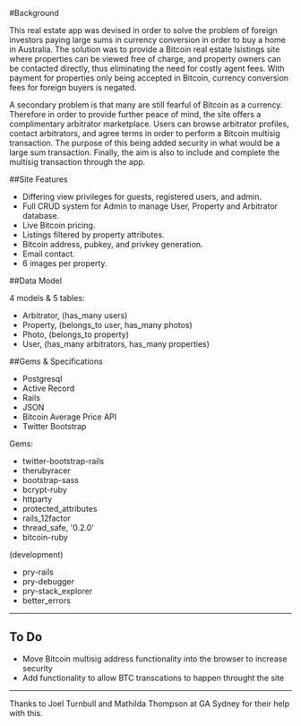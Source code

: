 #Background

This real estate app was devised in order to solve the problem of foreign investors paying large sums in currency conversion in order to buy a home in Australia. The solution was to provide a Bitcoin real estate lsistings site where properties can be viewed free of charge, and property owners can be contacted directly, thus eliminating the need for costly agent fees. With payment for properties only being accepted in Bitcoin, currency conversion fees for foreign buyers is negated. 

A secondary problem is that many are still fearful of Bitcoin as a currency. Therefore in order to provide further peace of mind, the site offers a complimentary arbitrator marketplace. Users can browse arbitrator profiles, contact arbitrators, and agree terms in order to perform a Bitcoin multisig transaction. The purpose of this being added security in what would be a large sum transaction. Finally, the aim is also to include and complete the multisig transaction through the app.  

##Site Features

- Differing view privileges for guests, registered users, and admin.
- Full CRUD system for Admin to manage User, Property and Arbitrator database.
- Live Bitcoin pricing.
- Listings filtered by property attributes.
- Bitcoin address, pubkey, and privkey generation.
- Email contact.
- 6 images per property.

##Data Model

4 models & 5 tables:

- Arbitrator, (has_many users)
- Property, (belongs_to user, has_many photos)
- Photo, (belongs_to property) 
- User, (has_many arbitrators, has_many properties)

##Gems & Specifications

- Postgresql
- Active Record
- Rails
- JSON
- Bitcoin Average Price API
- Twitter Bootstrap

Gems:

- twitter-bootstrap-rails
- therubyracer
- bootstrap-sass
- bcrypt-ruby
- httparty
- protected_attributes
- rails_12factor
- thread_safe, '0.2.0'
- bitcoin-ruby

(development)

- pry-rails
- pry-debugger
- pry-stack_explorer
- better_errors

--------------
## To Do
- Move Bitcoin multisig address functionality into the browser to increase security
- Add functionality to allow BTC transcations to happen throught the site 

--------------

Thanks to Joel Turnbull and Mathilda Thompson at GA Sydney for their help with this. 
